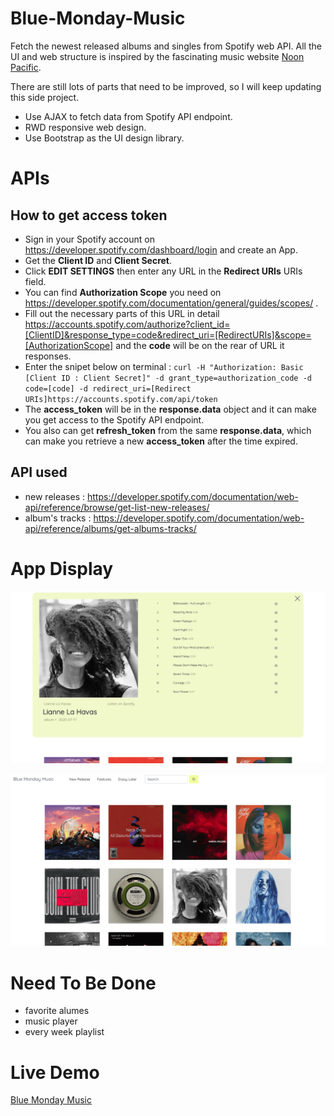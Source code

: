 # Blue-Monday-Music

Fetch the newest released albums and singles from Spotify web API. All the UI and web structure is inspired by the fascinating music website [Noon Pacific](https://noonpacific.com/). 

There are still lots of parts that need to be improved, so I will keep updating this side project.

 - Use AJAX to fetch data from Spotify API endpoint.
 - RWD responsive web design.
 - Use Bootstrap as the UI design library.

# APIs

 ## How to get access token
 
 - Sign in your Spotify account on https://developer.spotify.com/dashboard/login and create an App.
 - Get the __Client ID__ and __Client Secret__.
 - Click __EDIT SETTINGS__ then enter any URL in the __Redirect URIs__ URIs field.
 - You can find __Authorization Scope__ you need on https://developer.spotify.com/documentation/general/guides/scopes/ .
 - Fill out the necessary parts of this URL in detail https://accounts.spotify.com/authorize?client_id=[ClientID]&response_type=code&redirect_uri=[RedirectURIs]&scope=[AuthorizationScope] and the __code__ will be on the rear of URL it responses.
 - Enter the snipet below on terminal : 
 `curl -H "Authorization: Basic [Client ID : Client Secret]" -d grant_type=authorization_code -d code=[code] -d redirect_uri=[Redirect URIs]https://accounts.spotify.com/api/token`
 - The __access_token__ will be in the __response.data__ object and it can make you get access to the Spotify API endpoint. 
 - You also can get __refresh_token__ from the same __response.data__, which can make you retrieve a new __access_token__ after the time expired.
 
  ## API used 
  
  - new releases : https://developer.spotify.com/documentation/web-api/reference/browse/get-list-new-releases/
  - album's tracks : https://developer.spotify.com/documentation/web-api/reference/albums/get-albums-tracks/



# App Display

![image](https://github.com/Chia-Hsing/Blue-Monday-Music/blob/master/1.png)

![image](https://github.com/Chia-Hsing/Blue-Monday-Music/blob/master/2.png)

# Need To Be Done

 - favorite alumes 
 - music player
 - every week playlist
 

# Live Demo

[Blue Monday Music](https://chia-hsing.github.io/Blue-Monday-Music/)
